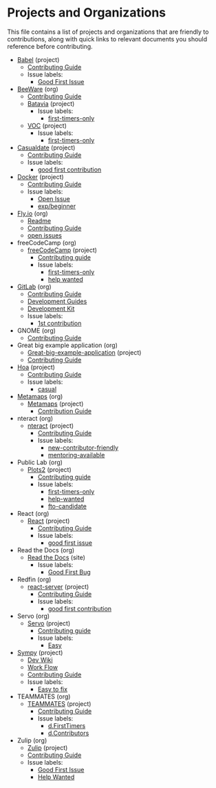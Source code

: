 # Projects and Organizations

This file contains a list of projects and organizations that are friendly to
contributions, along with quick links to relevant documents you should reference
before contributing.

- [Babel](https://github.com/babel/babel) (project)
    - [Contributing Guide](https://github.com/babel/babel/blob/master/CONTRIBUTING.md)
    - Issue labels:
        - [Good First Issue](https://github.com/babel/babel/issues?q=is%3Aissue+is%3Aopen+label%3A%22good+first+issue%22)
- [BeeWare](https://pybee.org/) (org)
    - [Contributing Guide](https://pybee.org/contributing/how/first-time/)
    - [Batavia](https://github.com/pybee/batavia) (project)
        - Issue labels:
            - [first-timers-only](https://github.com/pybee/batavia/issues?q=is%3Aopen+is%3Aissue+label%3Afirst-timers-only)
    - [VOC](https://github.com/pybee/voc) (project)
        - Issue labels:
            - [first-timers-only](https://github.com/pybee/voc/issues?q=is%3Aopen+is%3Aissue+label%3Afirst-timers-only)
- [Casualdate](https://github.com/StellarDoor5319/casualdate) (project)
    - [Contributing Guide](https://github.com/redfin/react-server/blob/master/CONTRIBUTING.md)
    - Issue labels: 
        - [good first contribution](https://github.com/StellarDoor5319/casualdate/labels/good%20first%20contribution)
- [Docker](https://github.com/docker) (project)
    - [Contributing Guide](https://docs.docker.com/opensource/)
    - Issue labels:
        - [Open Issue](https://github.com/search?q=org%3Adocker+is%3Aissue+is%3Aopen)
        - [exp/beginner](https://github.com/docker/docker/issues?q=is%3Aopen+is%3Aissue+label%3Aexp%2Fbeginner+sort%3Aupdated-desc)
- [Fly.io](https://github.com/superfly/fly) (org)
    - [Readme](https://github.com/superfly/fly/blob/master/README.md)
    - [Contributing Guide](https://github.com/superfly/fly/blob/master/CONTRIBUTING.md)
    - [open issues](https://github.com/superfly/fly/issues)
- freeCodeCamp (org)
    - [freeCodeCamp](https://github.com/freeCodeCamp/freeCodeCamp/) (project)
        - [Contributing guide](https://github.com/freeCodeCamp/freeCodeCamp/blob/master/CONTRIBUTING.md)
        - Issue labels:
            - [first-timers-only](https://github.com/FreeCodeCamp/FreeCodeCamp/issues?q=is%3Aopen+is%3Aissue+label%3Afirst-timers-only)
            - [help wanted](https://github.com/freeCodeCamp/freeCodeCamp/issues?q=is%3Aopen+is%3Aissue+label%3A%22help+wanted%22)
- [GitLab](https://gitlab.com/gitlab-org) (org)
    - [Contributing Guide](https://gitlab.com/gitlab-org/gitlab-ce/blob/master/CONTRIBUTING.md)
    - [Development Guides](https://docs.gitlab.com/ce/development/README.html)
    - [Development Kit](https://gitlab.com/gitlab-org/gitlab-development-kit)
    - Issue labels:
        - [1st contribution](https://gitlab.com/gitlab-org/gitlab-ce/issues?scope=all&utf8=%E2%9C%93&state=opened&label_name[]=1st%20contribution)
- GNOME (org)
    - [Contributing Guide](https://wiki.gnome.org/Newcomers)
- Great big example application (org)
    - [Great-big-example-application](https://github.com/dancancro/great-big-angular2-example) (project)
    - [Contributing Guide](https://github.com/dancancro/great-big-example-application/projects/1)
- [Hoa](https://hoa-project.net) (project)
    - [Contributing Guide](https://hoa-project.net/En/Literature/Contributor/Guide.html)
    - Issue labels:
        - [casual](https://waffle.io/hoaproject/Central?search=difficulty:%20casual)
- [Metamaps](https://github.com/metamaps) (org)
    - [Metamaps](https://github.com/metamaps/metamaps) (project)
        - [Contribution Guide](https://github.com/metamaps/metamaps/blob/develop/doc/CONTRIBUTING.md)
- nteract (org)
    - [nteract](https://github.com/nteract/nteract) (project)
        - [Contributing Guide](https://github.com/nteract/nteract/blob/master/CONTRIBUTING.md)
        - Issue labels:
            - [new-contributor-friendly](https://github.com/search?utf8=%E2%9C%93&q=user%3Anteract+is%3Aissue+is%3Aopen+is%3Anew-contributor-friendly)
            - [mentoring-available](https://github.com/search?utf8=%E2%9C%93&q=user%3Anteract+is%3Aissue+is%3Aopen+is%3Amentoring-available)
- Public Lab (org)
    - [Plots2](https://github.com/publiclab/plots2) (project)
        - [Contributing guide](https://github.com/publiclab/plots2/blob/master/CONTRIBUTING.md)
        - Issue labels:
            - [first-timers-only](https://github.com/publiclab/plots2/issues?q=is%3Aissue+is%3Aopen+label%3Afirst-timers-only)
            - [help-wanted](https://github.com/publiclab/plots2/issues?q=is%3Aissue+is%3Aopen+label%3Ahelp-wanted)
            - [fto-candidate](https://github.com/publiclab/plots2/issues?q=is%3Aissue+is%3Aopen+label%3Afto-candidate)
- React (org)
    - [React](https://github.com/facebook/react) (project)
        - [Contributing Guide](https://reactjs.org/docs/how-to-contribute.html)
        - Issue labels:
            - [good first issue](https://github.com/facebook/react/issues?page=1&q=is%3Aissue+is%3Aopen)
- Read the Docs (org)
    - [Read the Docs](http://docs.readthedocs.io/en/latest/index.html) (site)
        - Issue labels:
            - [Good First Bug](https://github.com/rtfd/readthedocs.org/issues?q=is%3Aopen+is%3Aissue+label%3A%22Good+First+Bug%22)
- Redfin (org)
    - [react-server](https://react-server.io/) (project)
        - [Contributing Guide](https://github.com/redfin/react-server/blob/master/CONTRIBUTING.md)
        - Issue labels:
            - [good first contribution](https://github.com/redfin/react-server/labels/good%20first%20contribution)
- Servo (org)
    - [Servo](https://starters.servo.org/) (project)
        - [Contributing guide](https://github.com/servo/servo/blob/master/CONTRIBUTING.md)
        - Issue labels:
            - [Easy](https://github.com/servo/servo/issues?q=is%3Aissue+is%3Aopen+label%3AE-easy)
- [Sympy](https://github.com/sympy/sympy) (project)
    - [Dev Wiki](https://github.com/sympy/sympy/wiki#development)
    - [Work Flow](https://github.com/sympy/sympy/wiki/Development-workflow)
    - [Contributing Guide](https://github.com/sympy/sympy/wiki/Introduction-to-contributing)
    - Issue labels:
        - [Easy to fix](https://github.com/sympy/sympy/issues?q=is%3Aissue+is%3Aopen+label%3A%22Easy+to+Fix%22)
- TEAMMATES (org)
    - [TEAMMATES](https://github.com/TEAMMATES/teammates) (project)
        - [Contributing Guide](https://github.com/TEAMMATES/teammates/blob/master/docs/CONTRIBUTING.md)
        - Issue labels:
            - [d.FirstTimers](https://github.com/TEAMMATES/teammates/issues?q=is%3Aopen+is%3Aissue+label%3Ad.FirstTimers)
            - [d.Contributors](https://github.com/TEAMMATES/teammates/issues?q=is%3Aopen+is%3Aissue+label%3Ad.Contributors)
- Zulip (org)
    - [Zulip](https://github.com/zulip) (project)
    - [Contributing Guide](https://github.com/zulip/zulip/blob/master/CONTRIBUTING.md)
    - Issue labels:
       - [Good First Issue](https://github.com/zulip/zulip/issues?q=is%3Aissue+is%3Aopen+label%3A%22good+first+issue%22)
       - [Help Wanted](https://github.com/zulip/zulip/issues?q=is%3Aissue+is%3Aopen+label%3A%22help+wanted%22)
